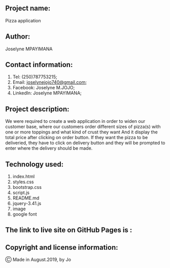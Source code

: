 ## Project name:

Pizza application

## Author:

Joselyne MPAYIMANA

## Contact information:

1. Tel: (250)787753215;
2. Email: joselynejojo740@gmail.com;
3. Facebook: Joselyne M.JOJO;
4. LinkedIn: Joselyne MPAYIMANA;

## Project description:

 We were required to create a web application in order to widen our customer base, where our customers order different sizes of pizza(s) with one or more toppings and what kind of crust they want And it display the total price after clicking on order button. If they want the pizza to be deliveried, they have to click on delivery button and they will be prompted to enter where the delivery should be made.



 ## Technology used:

 1. index.html
 2. styles.css
 3. bootstrap.css
 4. script.js
 5. README.md
 6. jquery-3.41.js
 7. image
 8. google font

 
 ## The link to live site on GitHub Pages is :
 


 ## Copyright and license information:

 &#9400; Made in August.2019, by Jo

